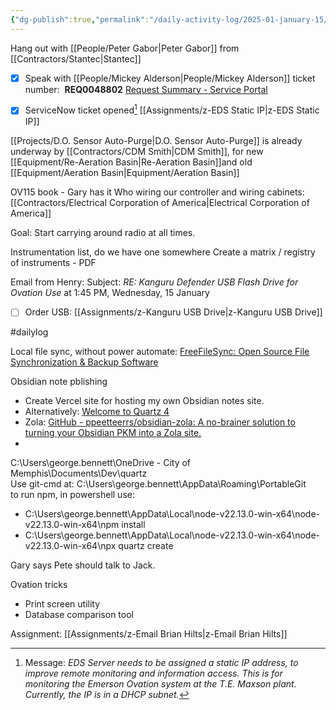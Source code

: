 ```yaml
---
{"dg-publish":true,"permalink":"/daily-activity-log/2025-01-january-15/","noteIcon":"","created":"2025-05-20T09:18:15.402-05:00"}
---
```


Hang out with [[People/Peter Gabor\|Peter Gabor]] from [[Contractors/Stantec\|Stantec]]
 - [x] Speak with [[People/Mickey Alderson\|People/Mickey Alderson]] ticket number:  **REQ0048802** [Request Summary - Service Portal](https://memphistn.service-now.com/sp?id=order_status&table=sc_request&sys_id=0f0518b63b039650ed83098c24e45abc)
 - [x] ServiceNow ticket opened[^ServiceNow]  [[Assignments/z-EDS Static IP\|z-EDS Static IP]]


[^ServiceNow]: Message: *EDS Server needs to be assigned a static IP address, to improve remote monitoring and information access. This is for monitoring the Emerson Ovation system at the T.E. Maxson plant. Currently, the IP is in a DHCP subnet.*


[[Projects/D.O. Sensor Auto-Purge\|D.O. Sensor Auto-Purge]] is already underway by [[Contractors/CDM Smith\|CDM Smith]], for new [[Equipment/Re-Aeration Basin\|Re-Aeration Basin]]and old [[Equipment/Aeration Basin\|Equipment/Aeration Basin]]


OV115 book - Gary has it
Who wiring our controller and wiring cabinets: [[Contractors/Electrical Corporation of America\|Electrical Corporation of America]]

Goal: Start carrying around radio at all times.

Instrumentation list, do we have one somewhere
Create a matrix / registry of instruments - PDF

Email from Henry: Subject: *RE: Kanguru Defender USB Flash Drive for Ovation Use* at 1:45 PM, Wednesday, 15 January
- [ ] Order USB: [[Assignments/z-Kanguru USB Drive\|z-Kanguru USB Drive]]

#dailylog 

Local file sync, without power automate: 
[FreeFileSync: Open Source File Synchronization & Backup Software](https://freefilesync.org/)

Obsidian note pblishing
- Create Vercel site for hosting my own Obsidian notes site. 
- Alternatively: [Welcome to Quartz 4](https://quartz.jzhao.xyz/)
- Zola: [GitHub - ppeetteerrs/obsidian-zola: A no-brainer solution to turning your Obsidian PKM into a Zola site.](https://github.com/ppeetteerrs/obsidian-zola)
-

C:\Users\george.bennett\OneDrive - City of Memphis\Documents\Dev\quartz\
Use git-cmd at: C:\Users\george.bennett\AppData\Roaming\PortableGit\
to run npm, in powershell use:
- C:\Users\george.bennett\AppData\Local\node-v22.13.0-win-x64\node-v22.13.0-win-x64\npm install
- C:\Users\george.bennett\AppData\Local\node-v22.13.0-win-x64\node-v22.13.0-win-x64\npx quartz create

Gary says Pete should talk to Jack.

Ovation tricks 
- Print screen utility
- Database comparison tool


Assignment: [[Assignments/z-Email Brian Hilts\|z-Email Brian Hilts]]
